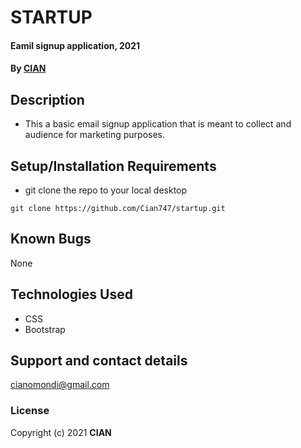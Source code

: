 # STARTUP
#### Eamil signup application, 2021
#### By **[CIAN](https://github.com/Cian747)**
## Description
* This a basic email signup application that is meant to collect and audience for marketing purposes.
## Setup/Installation Requirements
* git clone the repo to your local desktop
```
git clone https://github.com/Cian747/startup.git
```
## Known Bugs
None
## Technologies Used
* CSS
* Bootstrap

## Support and contact details
cianomondi@gmail.com
### License

Copyright (c) 2021 **CIAN**